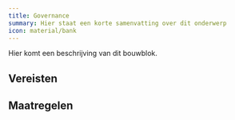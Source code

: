 ```yaml
---
title: Governance
summary: Hier staat een korte samenvatting over dit onderwerp
icon: material/bank
---
```


Hier komt een beschrijving van dit bouwblok.

## Vereisten

<!-- list_vereisten bouwblok/governance -->

## Maatregelen

<!-- list_maatregelen bouwblok/governance-->